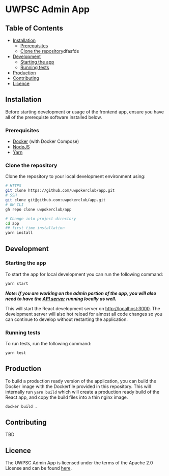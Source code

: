 # UWPSC Admin App

## Table of Contents
- [Installation](#installation)
  - [Prerequisites](#prerequisites)
  - [Clone the repository](#clone-the-repository)dfasfds
- [Development](#development)
  - [Starting the app](#starting-the-app)
  - [Running tests](#running-tests)
- [Production](#production)
- [Contributing](#contributing)
- [Licence](#licence)

## Installation
Before starting development or usage of the frontend app, ensure you have all of the prerequiste software installed below.

### Prerequisites
- [Docker](https://www.docker.com/) (with Docker Compose)
- [NodeJS](https://nodejs.org/en/)
- [Yarn](https://classic.yarnpkg.com/lang/en/docs/install)

### Clone the repository
Clone the repository to your local development environment using:
```sh
# HTTPS
git clone https://github.com/uwpokerclub/app.git
# SSH
git clone git@github.com:uwpokerclub/app.git
# GH CLI
gh repo clone uwpokerclub/app

# Change into project directory
cd app
## first time installation
yarn install
```

## Development

### Starting the app
To start the app for local development you can run the following command:
```sh
yarn start
```
**_Note: If you are working on the admin portion of the app, you will also need to have the [API server](https://github.com/uwpokerclub/api) running locally as well._**

This will start the React development server on [http://localhost:3000](http://localhost:3000). The development server will also hot reload for almost all code changes so you can continue to develop without restarting the application.

### Running tests
To run tests, run the following command:
```sh
yarn test
```
## Production
To build a production ready version of the application, you can build the Docker image with the Dockerfile provided in this repository. This will internally run `yarn build` which will create a production ready build of the React app, and copy the build files into a thin nginx image.
```sh
docker build .
```

## Contributing
TBD

## Licence
The UWPSC Admin App is licensed under the terms of the Apache 2.0 License and can be found [here](LICENSE).
